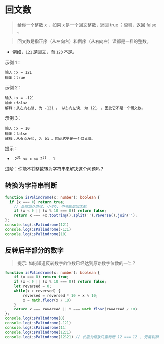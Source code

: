 # 回文数

> 给你一个整数 x ，如果 x 是一个回文整数，返回 true ；否则，返回 false 。

> 回文数是指正序（从左向右）和倒序（从右向左）读都是一样的整数。

- 例如，`121` 是回文，而 `123` 不是。

示例 1：

```
输入：x = 121
输出：true
```

示例 2：

```
输入：x = -121
输出：false
解释：从左向右读, 为 -121 。 从右向左读, 为 121- 。因此它不是一个回文数。
```

示例 3：

```
输入：x = 10
输出：false
解释：从右向左读, 为 01 。因此它不是一个回文数。
```

提示：

- <code>-2<sup>31</sup> <= x <= 2<sup>31</sup> - 1</code>

进阶：你能不将整数转为字符串来解决这个问题吗？

## 转换为字符串判断

```TypeScript
function isPalindrome(x: number): boolean {
  if (x === 0) return true;
    // 处理边界情况, 小于0, 不可能是回文数
    if (x < 0 || (x % 10 === 0)) return false;
    return x === +x.toString().split('').reverse().join('');
};
console.log(isPalindrome(121)
console.log(isPalindrome(-121)
console.log(isPalindrome(10)
```

## 反转后半部分的数字

> 提示: 如何知道反转数字的位数已经达到原始数字位数的一半？

```TypeScript
function isPalindrome(x: number): boolean {
    if (x === 0) return true;
    if (x < 0 || (x % 10 === 0)) return false;
    let reversed = 0;
    while(x > reversed) {
        reversed = reversed * 10 + x % 10;
        x = Math.floor(x / 10)
    }
    return x === reversed || x === Math.floor(reversed / 10)
};
console.log(isPalindrome(0)
console.log(isPalindrome(-121)
console.log(isPalindrome(11)
console.log(isPalindrome(1221)
console.log(isPalindrome(12321) // 长度为奇数只需判断 12 === 12 , 无需判断 3
```
